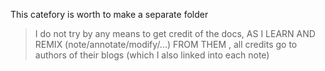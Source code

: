 This catefory is worth to make a separate folder

> I do not try by any means to get credit of the docs, AS I LEARN AND REMIX (note/annotate/modify/...) FROM THEM , all credits go to authors of their blogs (which I also linked into each note)